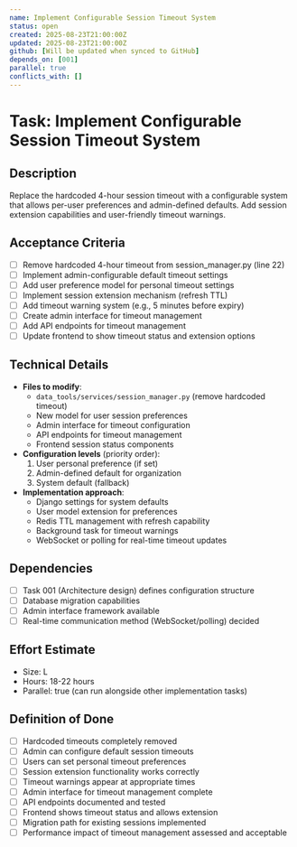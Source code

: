 ```yaml
---
name: Implement Configurable Session Timeout System
status: open
created: 2025-08-23T21:00:00Z
updated: 2025-08-23T21:00:00Z
github: [Will be updated when synced to GitHub]
depends_on: [001]
parallel: true
conflicts_with: []
---
```


# Task: Implement Configurable Session Timeout System

## Description
Replace the hardcoded 4-hour session timeout with a configurable system that allows per-user preferences and admin-defined defaults. Add session extension capabilities and user-friendly timeout warnings.

## Acceptance Criteria
- [ ] Remove hardcoded 4-hour timeout from session_manager.py (line 22)
- [ ] Implement admin-configurable default timeout settings
- [ ] Add user preference model for personal timeout settings
- [ ] Implement session extension mechanism (refresh TTL)
- [ ] Add timeout warning system (e.g., 5 minutes before expiry)
- [ ] Create admin interface for timeout management
- [ ] Add API endpoints for timeout management
- [ ] Update frontend to show timeout status and extension options

## Technical Details
- **Files to modify**:
  - `data_tools/services/session_manager.py` (remove hardcoded timeout)
  - New model for user session preferences
  - Admin interface for timeout configuration
  - API endpoints for timeout management
  - Frontend session status components
- **Configuration levels** (priority order):
  1. User personal preference (if set)
  2. Admin-defined default for organization
  3. System default (fallback)
- **Implementation approach**:
  - Django settings for system defaults
  - User model extension for preferences
  - Redis TTL management with refresh capability
  - Background task for timeout warnings
  - WebSocket or polling for real-time timeout updates

## Dependencies
- [ ] Task 001 (Architecture design) defines configuration structure
- [ ] Database migration capabilities
- [ ] Admin interface framework available
- [ ] Real-time communication method (WebSocket/polling) decided

## Effort Estimate
- Size: L
- Hours: 18-22 hours
- Parallel: true (can run alongside other implementation tasks)

## Definition of Done
- [ ] Hardcoded timeouts completely removed
- [ ] Admin can configure default session timeouts
- [ ] Users can set personal timeout preferences
- [ ] Session extension functionality works correctly
- [ ] Timeout warnings appear at appropriate times
- [ ] Admin interface for timeout management complete
- [ ] API endpoints documented and tested
- [ ] Frontend shows timeout status and allows extension
- [ ] Migration path for existing sessions implemented
- [ ] Performance impact of timeout management assessed and acceptable